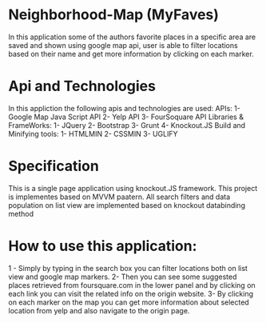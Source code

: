 # Neighborhood-Map (MyFaves)
In this application some of the authors favorite places in a specific area
are saved and shown using google map api, user is able to filter locations
based on their name and get more information by clicking on each marker.

# Api and Technologies
In this appliction the following apis and technologies are used:
APIs:
1- Google Map Java Script API
2- Yelp API
3- FourSoquare API
Libraries & FrameWorks:
1- JQuery
2- Bootstrap
3- Grunt
4- Knockout.JS
Build and Minifying tools:
1- HTMLMIN
2- CSSMIN
3- UGLIFY

# Specification
This is a single page application using knockout.JS framework. This
project is implementes based on MVVM paatern. All search filters and
data population on list view are implemented based on knockout databinding
method

# How to use this application:
1 - Simply by typing in the search box you can filter locations both on list view
and google map markers.
2- Then you can see some suggested places retrieved from foursquare.com in the lower
panel and by clicking on each link you can visit the related info on the origin website.
3- By clicking on each marker on the map you can get more information about selected
location from yelp and also navigate to the origin page.
